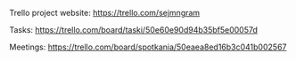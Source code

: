 Trello project website:
https://trello.com/sejmngram

Tasks:
https://trello.com/board/taski/50e60e90d94b35bf5e00057d

Meetings:
https://trello.com/board/spotkania/50eaea8ed16b3c041b002567
